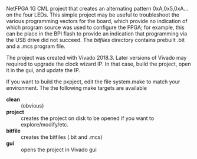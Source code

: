 NetFPGA 1G CML project that creates an alternating pattern 0xA,0x5,0xA... on the four LEDs.  This simple project may be useful to troubleshoot the various programming vectors for the board, which provide no indication of which program source was used to configure the FPGA; for example, this can be place in the BPI flash to provide an indication that programming via the USB drive did not succeed.  The *bitfiles* directory contains prebuilt .bit and a .mcs program file.

The project was created with Vivado 2018.3.  Later versions of Vivado may required to upgrade the clock wizard IP.  In that case, build the project, open it in the gui, and update the IP.

If you want to build the pxpject, edit the file system.make to match your environment.  The the following make targets are available

<dl>
<dt><strong>
clean
</strong></dt>
<dd>
(obvious)
</dd>

<dt><strong>
project
</strong></dt>
<dd>
creates the project on disk to be opened if you want to explore/modify/etc.
</dd>

<dt><strong>
bitfile
</strong></dt>
<dd>
creates the bitfiles (.bit and .mcs)
</dd>

<dt><strong>
gui
</strong></dt>
<dd>
opens the project in Vivado gui
</dd>
</dl>
